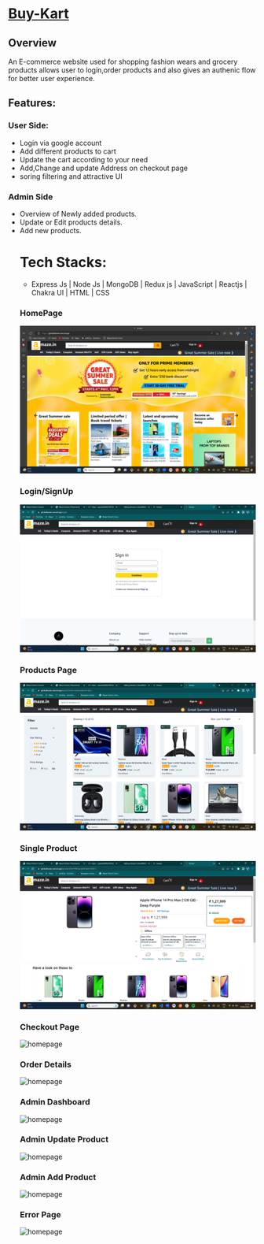 
<h1><a href="https://globalhaven.vercel.app/">Buy-Kart</a></h1>

<h2>Overview</h2>
<p>An E-commerce website used for shopping fashion wears and grocery products allows user to login,order products and also gives an authenic flow for better user experience.</p>

<h2>Features:</h2>
<h3>User Side:</h3>
<ul>
<li>Login via google account</li>
<li>Add different products to cart</li>
<li>Update the cart according to your need</li>
<li>Add,Change and update Address on checkout page</li>
<li>soring filtering and attractive UI</li>
</ul>
<h3>Admin Side</h3>
<ul>
<li>Overview of Newly added products.</li>
<li>Update or Edit products details.</li>
<li>Add new products.</li>

<h1>Tech Stacks:</h1>
<ul>
<li>Express Js | Node Js | MongoDB | Redux js | JavaScript | Reactjs | Chakra UI | HTML | CSS</li>
<!-- <li>Node Js</li>
<li>MongoDB</li>
<li>Redux js</li>
<li>JavaScript</li>
<li>Reactjs</li>
<li>Chakra UI</li>
<li>HTML</li>
<li>CSS</li> -->
</ul>
<h3>HomePage</h3>
<img src="/assets/Screenshot (541).png" alt="homepage"/>
<h3>Login/SignUp </h3>
<img src="/assets/Screenshot (545).png" alt="homepage"/>
<h3>Products Page</h3>
<img src="/assets/Screenshot (543).png" alt="homepage"/>
<h3>Single Product</h3>
<img src="/assets/Screenshot (544).png" alt="homepage"/>
<!-- <h3>Cart</h3>
<img src="/assets/Screenshot (541).png" alt="homepage"/> -->
<h3>Checkout Page</h3>
<img src="/Images/checkout.png" alt="homepage"/>
<h3>Order Details</h3>
<img src="/Images/ordersummary.png" alt="homepage"/>
<h3>Admin Dashboard</h3>
<img src="/Images/AdminPanel.png" alt="homepage"/>
<h3>Admin Update Product</h3>
<img src="/Images/EditProduct.png" alt="homepage"/>
<h3>Admin Add Product</h3>
<img src="/Images/addProduct.png" alt="homepage"/>
<h3>Error Page</h3>
<img src="/Images/Error.png" alt="homepage"/>

<!-- <h1>Members</h1>
<h3><a href="https://github.com/pawan62003">Pawan Kumar(Team Lead) </a>responsible for building Cart section.</h3>
<h3><a href="https://github.com/0x-Sarthak">Sarthak Ahuja </a>responsible for building Homepage and Login/Signup section.</h3>
<h3><a href="https://github.com/BhagyeshKhalode">Bhagyesh Khalode </a>responsible for building Products section.</h3>
<h3><a href="https://github.com/AbhishekGupta1212">Abhishek Gupta </a>responsible for building Admin section.</h3> -->

